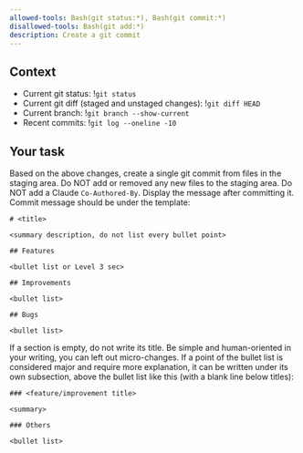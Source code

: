 ```yaml
---
allowed-tools: Bash(git status:*), Bash(git commit:*)
disallowed-tools: Bash(git add:*)
description: Create a git commit
---
```


## Context

- Current git status: !`git status`
- Current git diff (staged and unstaged changes): !`git diff HEAD`
- Current branch: !`git branch --show-current`
- Recent commits: !`git log --oneline -10`

## Your task

Based on the above changes, create a single git commit from files in the staging area. Do NOT add or removed any new files to the staging area. Do NOT add a Claude `Co-Authored-By`. Display the message after committing it. Commit message should be under the template:

```
# <title>

<summary description, do not list every bullet point>

## Features

<bullet list or Level 3 sec>

## Improvements

<bullet list>

## Bugs

<bullet list>
```

If a section is empty, do not write its title. Be simple and human-oriented in your writing, you can left out micro-changes. If a point of the bullet list is considered major and require more explanation, it can be written under its own subsection, above the bullet list like this (with a blank line below titles):

```
### <feature/improvement title>

<summary>

### Others

<bullet list>
```
